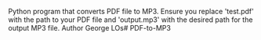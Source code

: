Python program that converts PDF file to MP3.
Ensure you replace 'test.pdf' with the path to your PDF file and 'output.mp3' with the desired path for the output MP3 file.
Author 
George LOs# PDF-to-MP3
